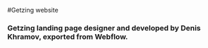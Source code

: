 #Getzing website

### Getzing landing page designer and developed by Denis Khramov, exported from Webflow.

<!--
**Getzing-UA/Getzing-UA** is a ✨ _special_ ✨ repository because its `README.md` (this file) appears on your GitHub profile.

Here are some ideas to get you started:

-->
